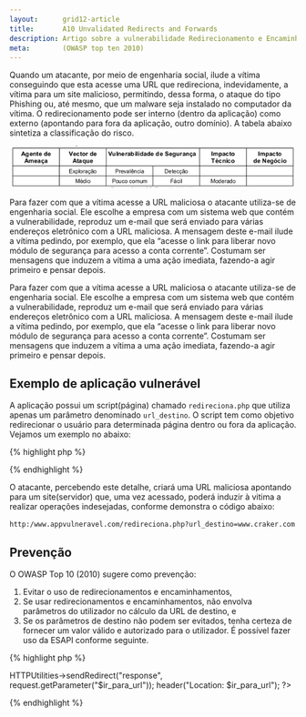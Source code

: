 ```yaml
---
layout:      grid12-article
title:       A10 Unvalidated Redirects and Forwards
description: Artigo sobre a vulnerabilidade Redirecionamento e Encaminhamentos Inválidos, décimo e último item da lista TOP 10 da WOASP
meta:        (OWASP top ten 2010)
---
```


Quando um atacante, por meio de engenharia social, ilude a vítima conseguindo que esta acesse uma URL que redireciona,
indevidamente, a vítima para um site malicioso, permitindo, dessa forma, o ataque do tipo Phishing ou, até mesmo, que
um malware seja instalado no computador da vítima. O redirecionamento pode ser interno (dentro da aplicação) como
externo (apontando para fora da aplicação, outro domínio). A tabela abaixo sintetiza a classificação do risco.

![Mapeamento de risco Redirecionamento e Encaminhamentos Inválidos](tabela-risco.png "Mapeamento de risco Redirecionamento e Encaminhamentos Inválidos")

Para fazer com que a vítima acesse a URL maliciosa o atacante utiliza-se de engenharia social. Ele escolhe a empresa com
um sistema web que contém a vulnerabilidade, reproduz um e-mail que será enviado para várias endereços eletrônico com a
URL maliciosa. A mensagem deste e-mail ilude a vítima pedindo, por exemplo, que ela “acesse o link para liberar novo
módulo de segurança para acesso a conta corrente”. Costumam ser mensagens que induzem a vítima a uma ação imediata,
fazendo-a agir primeiro e pensar depois.

Para fazer com que a vítima acesse a URL maliciosa o atacante utiliza-se de engenharia social. Ele escolhe a empresa com
um sistema web que contém a vulnerabilidade, reproduz um e-mail que será enviado para várias endereços eletrônico com a
URL maliciosa. A mensagem deste e-mail ilude a vítima pedindo, por exemplo, que ela “acesse o link para liberar novo
módulo de segurança para acesso a conta corrente”. Costumam ser mensagens que induzem a vítima a uma ação imediata,
fazendo-a agir primeiro e pensar depois.




Exemplo de aplicação vulnerável
---

A aplicação possui um script(página) chamado `redireciona.php` que utiliza apenas um parâmetro denominado `url_destino`.
O script tem como objetivo redirecionar o usuário para determinada página dentro ou fora da aplicação. Vejamos um exemplo
no abaixo:

{% highlight php %}
<?php

$ir_para_url = $_GET['url_destino'];
header("Location: $ir_para_url");

?>
{% endhighlight %}


O atacante, percebendo este detalhe, criará uma URL maliciosa apontando para um site(servidor) que, uma vez acessado,
poderá induzir à vitima a realizar operações indesejadas, conforme demonstra o código abaixo:

    http:/www.appvulneravel.com/redireciona.php?url_destino=www.craker.com



Prevenção
---

O OWASP Top 10 (2010) sugere como prevenção:

1. Evitar o uso de redirecionamentos e encaminhamentos,
2. Se usar redirecionamentos e encaminhamentos, não envolva parâmetros do utilizador no cálculo da URL de destino, e
3. Se os parâmetros de destino não podem ser evitados, tenha certeza de fornecer um valor válido e autorizado para o
utilizador. É possível fazer uso da ESAPI conforme seguinte.

{% highlight php %}
<?php
$ir_para_url = $_GET['url_destino'];
$ir_para_url = $ESAPI->HTTPUtilities->sendRedirect("response", request.getParameter("$ir_para_url"));
header("Location: $ir_para_url");
?>
{% endhighlight %}
